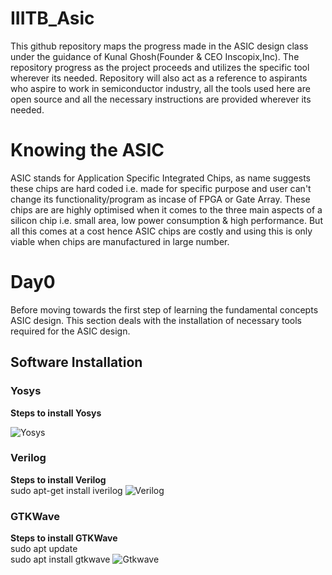 # IIITB_Asic
This github repository maps the progress made in the ASIC design class under the guidance of Kunal Ghosh(Founder & CEO Inscopix,Inc). The repository progress as the project proceeds and utilizes the specific tool wherever its needed. Repository will also act as a reference to aspirants who aspire to work in semiconductor industry, all the tools used here are open source and all the necessary instructions are provided wherever its needed.
# Knowing the ASIC
ASIC stands for Application Specific Integrated Chips, as name suggests these chips are hard coded i.e. made for specific purpose and user can't change its functionality/program as incase of FPGA or Gate Array. These chips are are highly optimised when it comes to the three main aspects of a silicon chip i.e. small area, low power consumption & high performance. But all this comes at a cost hence ASIC chips are costly and using this is only viable when chips are manufactured in large number.
# Day0
Before moving towards the first step of learning the fundamental concepts ASIC design. This section deals with the installation of necessary tools required for the ASIC design.
## Software Installation
### Yosys
**Steps to install Yosys**

![Yosys](https://github.com/DSatle/IIITB_Asic/assets/140998466/5aa618d6-63f5-433d-abd4-949d61e06621)
### Verilog  
**Steps to install Verilog**<br>
sudo apt-get install iverilog
![Verilog](https://github.com/DSatle/IIITB_Asic/assets/140998466/f89e230b-0cd2-4994-9d6c-18daabe59356)
### GTKWave
**Steps to install GTKWave**<br>
sudo apt update<br>
sudo apt install gtkwave
![Gtkwave](https://github.com/DSatle/IIITB_Asic/assets/140998466/4d457906-7133-4a3a-ab59-436683b3a1e7)





